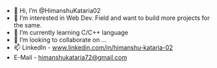 - 👋 Hi, I’m @HimanshuKataria02
- 👀 I’m interested in Web Dev. Field and want to build more projects for the same.
- 🌱 I’m currently learning C/C++ language
- 💞️ I’m looking to collaborate on ...
- 📫 LinkedIn - www.linkedin.com/in/himanshu-kataria-02
- E-Mail -  himanshukataria72@gmail.com

<!---
HimanshuKataria02/HimanshuKataria02 is a ✨ special ✨ repository because its `README.md` (this file) appears on your GitHub profile.
You can click the Preview link to take a look at your changes.
--->
